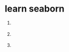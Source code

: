 # learn seaborn

1. [](https://stanford.edu/~mwaskom/software/seaborn/tutorial/distributions.html)

2. [](https://stanford.edu/~mwaskom/software/seaborn/tutorial/regression.html)

3. [](https://stanford.edu/~mwaskom/software/seaborn/tutorial/categorical.html)




